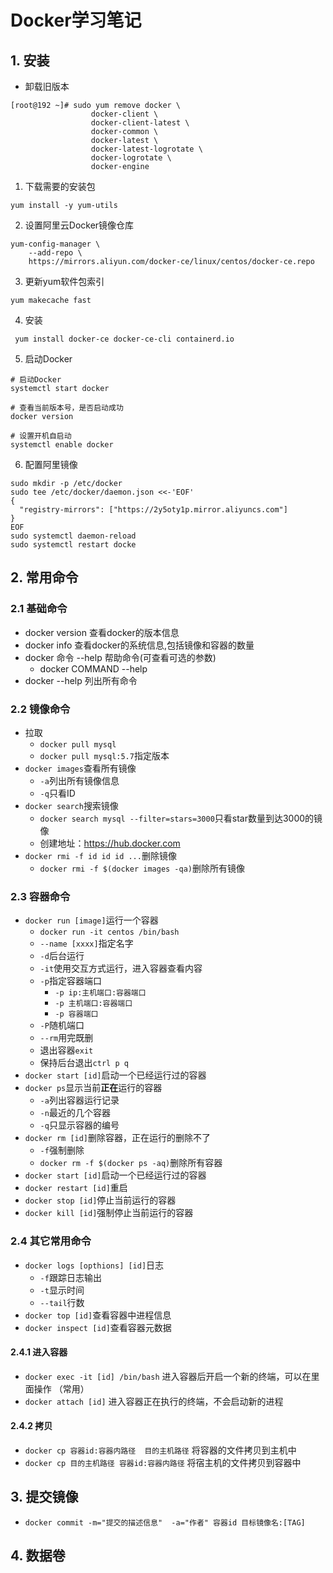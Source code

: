 # Docker学习笔记

## 1. 安装

* 卸载旧版本

```shell
[root@192 ~]# sudo yum remove docker \
                  docker-client \
                  docker-client-latest \
                  docker-common \
                  docker-latest \
                  docker-latest-logrotate \
                  docker-logrotate \
                  docker-engine
```

1. 下载需要的安装包

```
yum install -y yum-utils
```

2. 设置阿里云Docker镜像仓库

```
yum-config-manager \
    --add-repo \
    https://mirrors.aliyun.com/docker-ce/linux/centos/docker-ce.repo 
```

3. 更新yum软件包索引

```
yum makecache fast
```

4. 安装

```
 yum install docker-ce docker-ce-cli containerd.io
```

5. 启动Docker

```
# 启动Docker
systemctl start docker

# 查看当前版本号，是否启动成功
docker version

# 设置开机自启动
systemctl enable docker
```

6. 配置阿里镜像

```
sudo mkdir -p /etc/docker
sudo tee /etc/docker/daemon.json <<-'EOF'
{
  "registry-mirrors": ["https://2y5oty1p.mirror.aliyuncs.com"]
}
EOF
sudo systemctl daemon-reload
sudo systemctl restart docke
```


## 2. 常用命令

### 2.1 基础命令

* docker version          查看docker的版本信息
* docker info             查看docker的系统信息,包括镜像和容器的数量
* docker 命令 --help       帮助命令(可查看可选的参数)
    * docker COMMAND --help
* docker --help           列出所有命令

### 2.2 镜像命令

* 拉取
    * `docker pull mysql`
    * `docker pull mysql:5.7`指定版本
* `docker images`查看所有镜像
    * `-a`列出所有镜像信息
    * `-q`只看ID
* `docker search`搜索镜像
    * `docker search mysql --filter=stars=3000`只看star数量到达3000的镜像
    * 创建地址：<https://hub.docker.com>
* `docker rmi -f id id id ...`删除镜像
    * `docker rmi -f $(docker images -qa)`删除所有镜像

### 2.3 容器命令

* `docker run [image]`运行一个容器
    * `docker run -it centos /bin/bash`
    * `--name [xxxx]`指定名字
    * `-d`后台运行
    * `-it`使用交互方式运行，进入容器查看内容
    * `-p`指定容器端口
        * `-p ip:主机端口:容器端口`
        * `-p 主机端口:容器端口`
        * `-p 容器端口`
    * `-P`随机端口
    * `--rm`用完既删
    * 退出容器`exit`
    * 保持后台退出`ctrl p q`
* `docker start [id]`启动一个已经运行过的容器
* `docker ps`显示当前**正在**运行的容器
    * `-a`列出容器运行记录
    * `-n`最近的几个容器
    * `-q`只显示容器的编号
* `docker rm [id]`删除容器，正在运行的删除不了
    * `-f`强制删除
    * `docker rm -f $(docker ps -aq)`删除所有容器
* `docker start [id]`启动一个已经运行过的容器
* `docker restart [id]`重启
* `docker stop [id]`停止当前运行的容器
* `docker kill [id]`强制停止当前运行的容器

### 2.4 其它常用命令

* `docker logs [opthions] [id]`日志
    * `-f`跟踪日志输出
    * `-t`显示时间
    * `--tail`行数
* `docker top [id]`查看容器中进程信息
* `docker inspect [id]`查看容器元数据

#### 2.4.1 进入容器

* `docker exec -it [id] /bin/bash` 进入容器后开启一个新的终端，可以在里面操作 （常用） 	
* ` docker attach [id] ` 进入容器正在执行的终端，不会启动新的进程 

#### 2.4.2 拷贝

* ` docker cp 容器id:容器内路径  目的主机路径 ` 将容器的文件拷贝到主机中
* ` docker cp 目的主机路径 容器id:容器内路径 ` 将宿主机的文件拷贝到容器中

## 3. 提交镜像

* `docker commit -m="提交的描述信息"  -a="作者" 容器id 目标镜像名:[TAG] `

## 4. 数据卷

